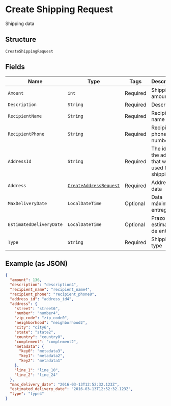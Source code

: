 
# Create Shipping Request

Shipping data

## Structure

`CreateShippingRequest`

## Fields

| Name | Type | Tags | Description | Getter | Setter |
|  --- | --- | --- | --- | --- | --- |
| `Amount` | `int` | Required | Shipping amount | int getAmount() | setAmount(int amount) |
| `Description` | `String` | Required | Description | String getDescription() | setDescription(String description) |
| `RecipientName` | `String` | Required | Recipient name | String getRecipientName() | setRecipientName(String recipientName) |
| `RecipientPhone` | `String` | Required | Recipient phone number | String getRecipientPhone() | setRecipientPhone(String recipientPhone) |
| `AddressId` | `String` | Required | The id of the address that will be used for shipping | String getAddressId() | setAddressId(String addressId) |
| `Address` | [`CreateAddressRequest`](../../doc/models/create-address-request.md) | Required | Address data | CreateAddressRequest getAddress() | setAddress(CreateAddressRequest address) |
| `MaxDeliveryDate` | `LocalDateTime` | Optional | Data máxima de entrega | LocalDateTime getMaxDeliveryDate() | setMaxDeliveryDate(LocalDateTime maxDeliveryDate) |
| `EstimatedDeliveryDate` | `LocalDateTime` | Optional | Prazo estimado de entrega | LocalDateTime getEstimatedDeliveryDate() | setEstimatedDeliveryDate(LocalDateTime estimatedDeliveryDate) |
| `Type` | `String` | Required | Shipping type | String getType() | setType(String type) |

## Example (as JSON)

```json
{
  "amount": 136,
  "description": "description4",
  "recipient_name": "recipient_name4",
  "recipient_phone": "recipient_phone8",
  "address_id": "address_id4",
  "address": {
    "street": "street6",
    "number": "number4",
    "zip_code": "zip_code0",
    "neighborhood": "neighborhood2",
    "city": "city6",
    "state": "state2",
    "country": "country0",
    "complement": "complement2",
    "metadata": {
      "key0": "metadata3",
      "key1": "metadata2",
      "key2": "metadata1"
    },
    "line_1": "line_10",
    "line_2": "line_24"
  },
  "max_delivery_date": "2016-03-13T12:52:32.123Z",
  "estimated_delivery_date": "2016-03-13T12:52:32.123Z",
  "type": "type4"
}
```

